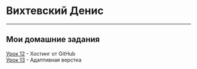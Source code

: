 # Вихтевский Денис
***
## Мои домашние задания

[Урок 12](https://vikhtevsky.github.io/lesson_12/src/ "урок 12") - Хостинг от GitHub  
[Урок 13](https://vikhtevsky.github.io/lesson_13/ "урок 13") - Адаптивная верстка
